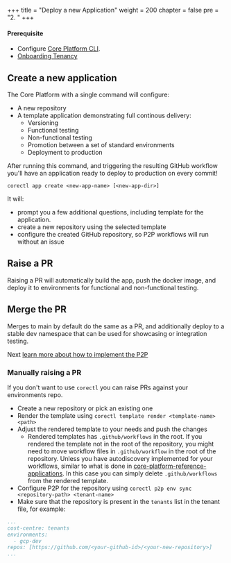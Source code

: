 +++
title = "Deploy a new Application"
weight = 200
chapter = false
pre = "2. "
+++


#### Prerequisite

- Configure [Core Platform CLI](../../corectl/).
- [Onboarding Tenancy](../onboarding/)

## Create a new application

The Core Platform with a single command will configure:

* A new repository
* A template application demonstrating full continous delivery:
  * Versioning 
  * Functional testing
  * Non-functional testing
  * Promotion between a set of standard environments
  * Deployment to production

After running this command, and triggering the resulting GitHub workflow you'll have an
application ready to deploy to production on every commit!

```shell
corectl app create <new-app-name> [<new-app-dir>]
```
It will:
- prompt you a few additional questions, including template for the application.
- create a new repository using the selected template
- configure the created GitHub repository, so P2P workflows will run without an issue


## Raise a PR

Raising a PR will automatically build the app, push the docker image, and deploy it to
environments for functional and non-functional testing.

## Merge the PR

Merges to main by default do the same as a PR, and additionally deploy to a stable dev namespace that
can be used for showcasing or integration testing.

Next [learn more about how to implement the P2P](../../p2p)

### Manually raising a PR

If you don't want to use `corectl` you can raise PRs against your environments repo.

- Create a new repository or pick an existing one
- Render the template using `corectl template render <template-name> <path>`
- Adjust the rendered template to your needs and push the changes
  - Rendered templates has `.github/workflows` in the root.
    If you rendered the template not in the root of the repository,
    you might need to move workflow files in `.github/workflow` in the root of the repository.
    Unless you have autodiscovery implemented for your workflows,
    similar to what is done in [core-platform-reference-applications](https://github.com/coreeng/core-platform-reference-applications).
    In this case you can simply delete `.github/workflows` from the rendered template.
- Configure P2P for the repository using `corectl p2p env sync <repository-path> <tenant-name>`
- Make sure that the repository is present in the `tenants` list in the tenant file,
  for example:
```yaml
...
cost-centre: tenants
environments:
  - gcp-dev
repos: [https://github.com/<your-github-id>/<your-new-repository>]
...
```
